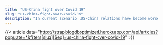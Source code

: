 ```yaml
---
title: "US-China fight over Covid 19"
slug: "us-china-fight-over-covid-19"
description: "In current scenario ,US-China relations have become worse than even before.This article is analysis of trade sanctions between US-China,Covid -19 effect on US and upcoming presidential election in US."
---
```


{{< article data="https://strapiblogdboptimized.herokuapp.com/api/articles?populate=*&filters[slug][$eq]=us-china-fight-over-covid-19" >}}
